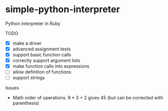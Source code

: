 simple-python-interpreter
=========================

Python interpreter in Ruby

TODO

- [X] make a driver 
- [X] advanced assignment tests
- [X] support basic function calls
- [X] correctly support argument lists
- [X] make function calls into expressions
- [ ] allow definition of functions
- [ ] support strings

Issues

- Math order of operations. 9 * 3 + 2 gives 45 (but can be corrected with parenthesis)
